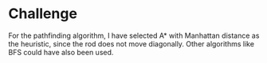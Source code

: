 # Challenge
For the pathfinding algorithm, I have selected A* with Manhattan distance as the heuristic, since the rod does not move diagonally. Other algorithms like BFS could have also been used.
